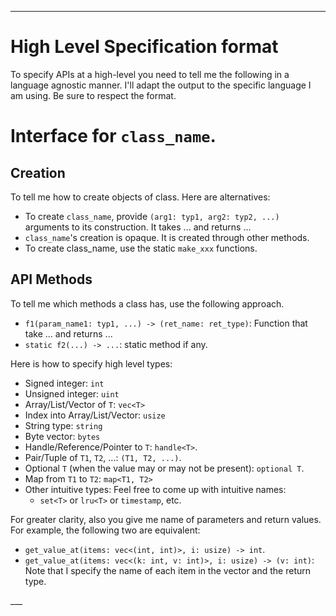 ____
# High Level Specification format
To specify APIs at a high-level you need to tell me the following in a language agnostic manner. I'll adapt the output to the specific language I am using. Be sure to respect the format.
<spec>
# Interface for `class_name`.
## Creation
To tell me how to create objects of class. Here are alternatives:
- To create `class_name`, provide `(arg1: typ1, arg2: typ2, ...)` arguments to its construction. It takes ... and returns ...
- `class_name`'s creation is opaque. It is created through other methods.
- To create class_name, use the static `make_xxx` functions.

## API Methods
To tell me which methods a class has, use the following approach.
- `f1(param_name1: typ1, ...) -> (ret_name: ret_type)`: Function that take ... and returns ...
- `static f2(...) -> ...`: static method if any.

Here is how to specify high level types:
- Signed integer: `int`
- Unsigned integer: `uint`
- Array/List/Vector of `T`: `vec<T>`
- Index into Array/List/Vector: `usize`
- String type: `string`
- Byte vector: `bytes`
- Handle/Reference/Pointer to `T`: `handle<T>`.
- Pair/Tuple of `T1`, `T2`, ...: `(T1, T2, ...)`.
- Optional `T` (when the value may or may not be present): `optional T`.
- Map from `T1` to `T2`: `map<T1, T2>`
- Other intuitive types: Feel free to come up with intuitive names:
    * `set<T>` or `lru<T>` or `timestamp`, etc.

For greater clarity, also you give me name of parameters and return values. For example, the following two are equivalent:
- `get_value_at(items: vec<(int, int)>, i: usize) -> int`.
- `get_value_at(items: vec<(k: int, v: int)>, i: usize) -> (v: int)`: Note that I specify the name of each item in the vector and the return type.

</spec>
___

